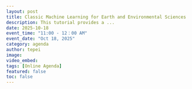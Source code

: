 ```yaml
---
layout: post
title: Classic Machine Learning for Earth and Environmental Sciences
description: This tutorial provides a ...
date: 2025-10-18
event_time: "11:00 - 12：00 AM"        
event_date: "Oct 18, 2025"
category: agenda
author: tepei
image:
video_embed:
tags: [Online Agenda]
featured: false
toc: false
---
```



